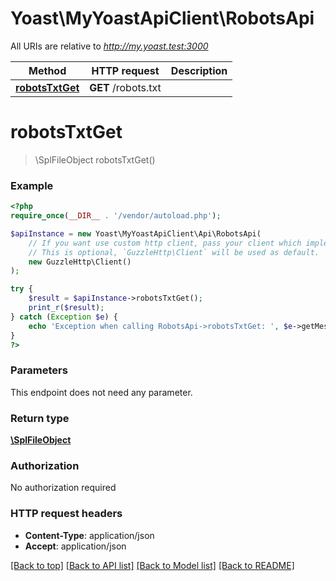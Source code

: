 # Yoast\MyYoastApiClient\RobotsApi

All URIs are relative to *http://my.yoast.test:3000*

Method | HTTP request | Description
------------- | ------------- | -------------
[**robotsTxtGet**](RobotsApi.md#robotsTxtGet) | **GET** /robots.txt | 


# **robotsTxtGet**
> \SplFileObject robotsTxtGet()



### Example
```php
<?php
require_once(__DIR__ . '/vendor/autoload.php');

$apiInstance = new Yoast\MyYoastApiClient\Api\RobotsApi(
    // If you want use custom http client, pass your client which implements `GuzzleHttp\ClientInterface`.
    // This is optional, `GuzzleHttp\Client` will be used as default.
    new GuzzleHttp\Client()
);

try {
    $result = $apiInstance->robotsTxtGet();
    print_r($result);
} catch (Exception $e) {
    echo 'Exception when calling RobotsApi->robotsTxtGet: ', $e->getMessage(), PHP_EOL;
}
?>
```

### Parameters
This endpoint does not need any parameter.

### Return type

[**\SplFileObject**](../Model/\SplFileObject.md)

### Authorization

No authorization required

### HTTP request headers

 - **Content-Type**: application/json
 - **Accept**: application/json

[[Back to top]](#) [[Back to API list]](../../README.md#documentation-for-api-endpoints) [[Back to Model list]](../../README.md#documentation-for-models) [[Back to README]](../../README.md)


